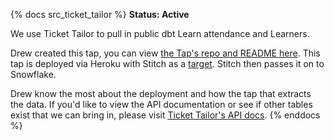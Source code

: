 {% docs src_ticket_tailor %}
**Status: Active**

We use Ticket Tailor to pull in public dbt Learn attendance and Learners.

Drew created this tap, you can view [the Tap's repo and README here](https://github.com/dbt-labs/tap-tickettailor). This tap is deployed via Heroku with Stitch as a [target](https://app.stitchdata.com/client/102507/pipeline/connections/272622/summary). Stitch then passes it on to Snowflake.

Drew know the most about the deployment and how the tap that extracts the data. If you'd like to view the API documentation or see if other tables exist that we can bring in, please visit [Ticket Tailor's API docs](https://developers.tickettailor.com/).
{% enddocs %}